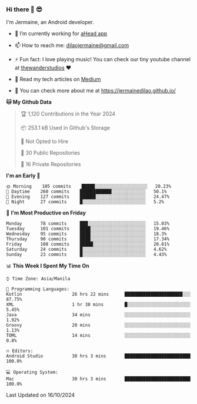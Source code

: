 ### Hi there 👋 😎
I'm Jermaine, an Android developer.

- 🔭 I’m currently working for [aHead app](https://www.ahead-app.com/)

- 📫 How to reach me: dilaojermaine@gmail.com

- ⚡ Fun fact: I love playing music! You can check our tiny youtube channel at [thewanderstudios](https://www.youtube.com/thewanderstudios) ♥️

- 📖 Read my tech articles on [Medium](https://jermainedilao.medium.com/)

- 👀 You can check more about me at https://jermainedilao.github.io/

<!--
**jermainedilao/jermainedilao** is a ✨ _special_ ✨ repository because its `README.md` (this file) appears on your GitHub profile.

Here are some ideas to get you started:

- 🔭 I’m currently working on ...
- 🌱 I’m currently learning ...
- 👯 I’m looking to collaborate on ...
- 🤔 I’m looking for help with ...
- 💬 Ask me about ...
- 📫 How to reach me: ...
- 😄 Pronouns: ...
- ⚡ Fun fact: ...
-->

<!--START_SECTION:waka-->
**🐱 My Github Data** 

> 🏆 1,120 Contributions in the Year 2024
 > 
> 📦 253.1 kB Used in Github's Storage 
 > 
> 🚫 Not Opted to Hire
 > 
> 📜 30 Public Repositories 
 > 
> 🔑 16 Private Repositories  
 > 
**I'm an Early 🐤** 

```text
🌞 Morning    105 commits    █████░░░░░░░░░░░░░░░░░░░░   20.23% 
🌆 Daytime    260 commits    ████████████░░░░░░░░░░░░░   50.1% 
🌃 Evening    127 commits    ██████░░░░░░░░░░░░░░░░░░░   24.47% 
🌙 Night      27 commits     █░░░░░░░░░░░░░░░░░░░░░░░░   5.2%

```
📅 **I'm Most Productive on Friday** 

```text
Monday       78 commits     ███░░░░░░░░░░░░░░░░░░░░░░   15.03% 
Tuesday      101 commits    ████░░░░░░░░░░░░░░░░░░░░░   19.46% 
Wednesday    95 commits     ████░░░░░░░░░░░░░░░░░░░░░   18.3% 
Thursday     90 commits     ████░░░░░░░░░░░░░░░░░░░░░   17.34% 
Friday       108 commits    █████░░░░░░░░░░░░░░░░░░░░   20.81% 
Saturday     24 commits     █░░░░░░░░░░░░░░░░░░░░░░░░   4.62% 
Sunday       23 commits     █░░░░░░░░░░░░░░░░░░░░░░░░   4.43%

```


📊 **This Week I Spent My Time On** 

```text
⌚︎ Time Zone: Asia/Manila

💬 Programming Languages: 
Kotlin                   26 hrs 22 mins      ██████████████████████░░░   87.75% 
XML                      1 hr 38 mins        █░░░░░░░░░░░░░░░░░░░░░░░░   5.45% 
Java                     34 mins             ░░░░░░░░░░░░░░░░░░░░░░░░░   1.92% 
Groovy                   20 mins             ░░░░░░░░░░░░░░░░░░░░░░░░░   1.13% 
TOML                     14 mins             ░░░░░░░░░░░░░░░░░░░░░░░░░   0.8%

🔥 Editors: 
Android Studio           30 hrs 3 mins       █████████████████████████   100.0%

💻 Operating System: 
Mac                      30 hrs 3 mins       █████████████████████████   100.0%

```


 Last Updated on 16/10/2024
<!--END_SECTION:waka-->
